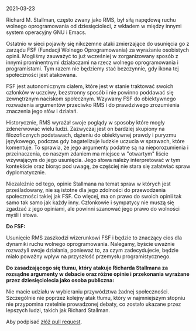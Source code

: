 ﻿---
layout: signed
---

2021-03-23

Richard M. Stallman, często zwany jako RMS,
był siłą napędową ruchu wolnego oprogramowania
od dziesięcioleci, z wkładem w między innymi
system operacyjny GNU i Emacs.

Ostatnio w sieci pojawiły się nikczemne ataki
zmierzające do usunięcia go z zarządu FSF (Fundacji Wolnego Oprogramowania)
za wyrażanie osobistych opinii. Mogliśmy zauważyć
to już wcześniej w zorganizowany sposób z innymi
prominentnymi działaczami na rzecz wolnego oprogramowania i programistami.
Tym razem nie będziemy stać bezczynnie, gdy ikona
tej społeczności jest atakowana.

FSF jest autonomicznym ciałem, które jest w stanie traktować
swoich członków w uczciwy, bezstronny sposób i nie powinno
poddawać się zewnętrznym naciskom społecznym. Wzywamy
FSF do obiektywnego rozważenia argumentów przeciwko RMS
i do prawdziwego zrozumienia znaczenia jego słów i działań.

Historycznie, RMS wyrażał swoje poglądy w sposoby
które mogły zdenerwować wielu ludzi. Zazwyczaj jest on bardziej skupiony na
filozoficznych podstawach, dążeniu do obiektywnej
prawdy i puryzmu językowego, podczas gdy bagatelizuje ludzkie
uczucia w sprawach, które komentuje. To sprawia, że jego argumenty
podatne są na nieporozumienia i przeinaczenia,
co naszym zdaniem ma miejsce w "otwartym" liście wzywającym do jego usunięcia.
Jego słowa należy interpretować w tym kontekście oraz
biorąc pod uwagę, że częściej
nie stara się załatwiać spraw dyplomatycznie.

Niezależnie od tego, opinie Stallmana na temat spraw
w których jest prześladowany, nie są istotne dla
jego zdolności do przewodzenia społeczności takiej jak FSF.
Co więcej, ma on prawo do swoich opinii tak samo
tak samo jak każdy inny. Członkowie i sympatycy nie
muszą się zgadzać z jego opiniami, ale powinni szanować
jego prawo do wolności myśli i słowa.

**Do FSF:**

Usunięcie RMS zaszkodzi wizerunkowi FSF i będzie
to znaczący cios dla dynamiki ruchu wolnego oprogramowania.
Nalegamy, byście uważnie rozważyli swoje działania,
ponieważ to, za czym zadecydujecie, będzie miało poważny wpływ
na przyszłość przemysłu programistycznego.


**Do zasadzającego się tłumu, który atakuje Richarda Stallmana za
rozsądne argumenty w debacie oraz różne opinie i przekonania
wyrażane przez dziesięciolecia jako osoba publiczna:**

Nie macie udziału w wybieraniu przywództwa żadnej społeczności.
Szczególnie nie poprzez kolejny atak tłumu, który w najmniejszym stopniu nie przypomina
rzetelnie prowadzonej debaty, co zostało ukazane
przez lepszych ludzi, takich jak Richard Stallman.

Aby podpisać [złóż pull request](https://github.com/rms-support-letter/rms-support-letter.github.io/pulls).
